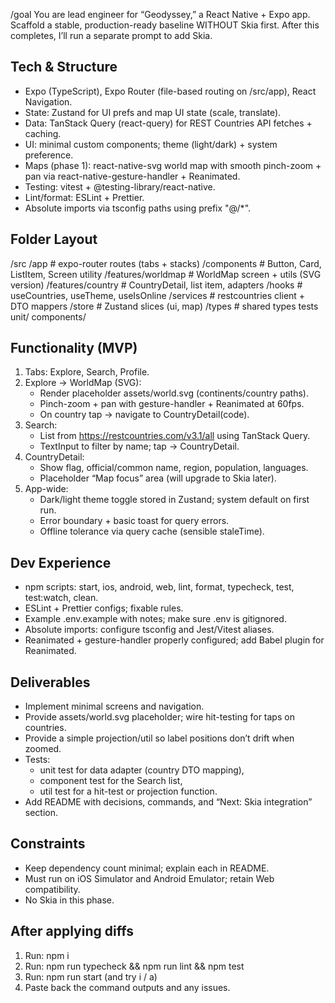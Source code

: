 /goal You are lead engineer for “Geodyssey,” a React Native + Expo app. 
Scaffold a stable, production-ready baseline WITHOUT Skia first. After this completes, I’ll run a separate prompt to add Skia.

## Tech & Structure
- Expo (TypeScript), Expo Router (file-based routing on /src/app), React Navigation.
- State: Zustand for UI prefs and map UI state (scale, translate).
- Data: TanStack Query (react-query) for REST Countries API fetches + caching.
- UI: minimal custom components; theme (light/dark) + system preference.
- Maps (phase 1): react-native-svg world map with smooth pinch-zoom + pan via react-native-gesture-handler + Reanimated.
- Testing: vitest + @testing-library/react-native.
- Lint/format: ESLint + Prettier.
- Absolute imports via tsconfig paths using prefix "@/*".

## Folder Layout
/src
  /app                 # expo-router routes (tabs + stacks)
  /components          # Button, Card, ListItem, Screen utility
  /features/worldmap   # WorldMap screen + utils (SVG version)
  /features/country    # CountryDetail, list item, adapters
  /hooks               # useCountries, useTheme, useIsOnline
  /services            # restcountries client + DTO mappers
  /store               # Zustand slices (ui, map)
  /types               # shared types
tests
  unit/
  components/

## Functionality (MVP)
1) Tabs: Explore, Search, Profile.
2) Explore → WorldMap (SVG):
   - Render placeholder assets/world.svg (continents/country paths).
   - Pinch-zoom + pan with gesture-handler + Reanimated at 60fps.
   - On country tap → navigate to CountryDetail(code).
3) Search:
   - List from https://restcountries.com/v3.1/all using TanStack Query.
   - TextInput to filter by name; tap → CountryDetail.
4) CountryDetail:
   - Show flag, official/common name, region, population, languages.
   - Placeholder “Map focus” area (will upgrade to Skia later).
5) App-wide:
   - Dark/light theme toggle stored in Zustand; system default on first run.
   - Error boundary + basic toast for query errors.
   - Offline tolerance via query cache (sensible staleTime).

## Dev Experience
- npm scripts: start, ios, android, web, lint, format, typecheck, test, test:watch, clean.
- ESLint + Prettier configs; fixable rules.
- Example .env.example with notes; make sure .env is gitignored.
- Absolute imports: configure tsconfig and Jest/Vitest aliases.
- Reanimated + gesture-handler properly configured; add Babel plugin for Reanimated.

## Deliverables
- Implement minimal screens and navigation.
- Provide assets/world.svg placeholder; wire hit-testing for taps on countries.
- Provide a simple projection/util so label positions don’t drift when zoomed.
- Tests: 
  - unit test for data adapter (country DTO mapping),
  - component test for the Search list,
  - util test for a hit-test or projection function.
- Add README with decisions, commands, and “Next: Skia integration” section.

## Constraints
- Keep dependency count minimal; explain each in README.
- Must run on iOS Simulator and Android Emulator; retain Web compatibility.
- No Skia in this phase.

## After applying diffs
1) Run: npm i
2) Run: npm run typecheck && npm run lint && npm test
3) Run: npm run start (and try i / a)
4) Paste back the command outputs and any issues.
